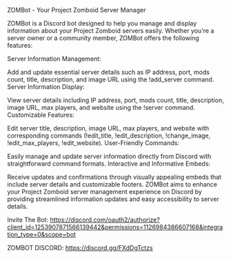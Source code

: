 ZOMBot - Your Project Zomboid Server Manager

ZOMBot is a Discord bot designed to help you manage and display information about your Project Zomboid servers easily. Whether you're a server owner or a community member, ZOMBot offers the following features:

Server Information Management:

Add and update essential server details such as IP address, port, mods count, title, description, and image URL using the !add_server command.
Server Information Display:

View server details including IP address, port, mods count, title, description, image URL, max players, and website using the !server command.
Customizable Features:

Edit server title, description, image URL, max players, and website with corresponding commands (!edit_title, !edit_description, !change_image, !edit_max_players, !edit_website).
User-Friendly Commands:

Easily manage and update server information directly from Discord with straightforward command formats.
Interactive and Informative Embeds:

Receive updates and confirmations through visually appealing embeds that include server details and customizable footers.
ZOMBot aims to enhance your Project Zomboid server management experience on Discord by providing streamlined information updates and easy accessibility to server details.

Invite The Bot: 
https://discord.com/oauth2/authorize?client_id=1253907871566139442&permissions=1126984386607168&integration_type=0&scope=bot

ZOMBOT DISCORD: https://discord.gg/FXdDgTctzs
